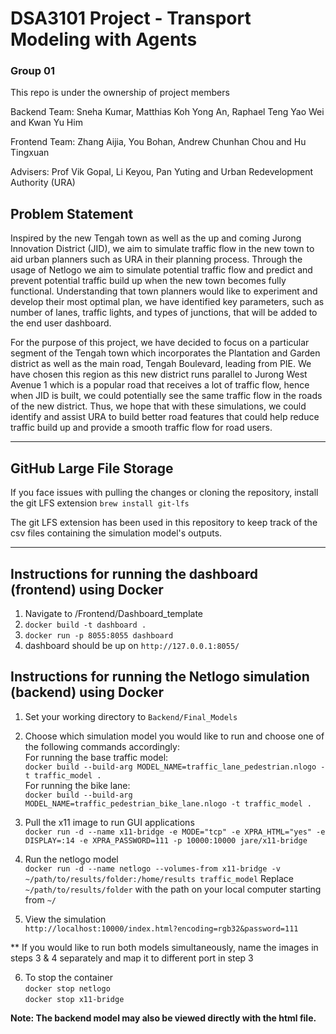 # DSA3101 Project - Transport Modeling with Agents
### Group 01
This repo is under the ownership of project members

Backend Team: Sneha Kumar, Matthias Koh Yong An, Raphael Teng Yao Wei and Kwan Yu Him

Frontend Team: Zhang Aijia, You Bohan, Andrew Chunhan Chou and Hu Tingxuan

Advisers: Prof Vik Gopal, Li Keyou, Pan Yuting and Urban Redevelopment Authority (URA)

## Problem Statement
Inspired by the new Tengah town as well as the up and coming Jurong Innovation District (JID), we aim to simulate traffic flow in the new town to aid urban planners such as URA in their planning process. Through the usage of Netlogo we aim to simulate potential traffic flow and predict and prevent potential traffic build up when the new town becomes fully functional. Understanding that town planners would like to experiment and develop their most optimal plan, we have identified key parameters, such as number of lanes, traffic lights, and types of junctions, that will be added to the end user dashboard.

For the purpose of this project, we have decided to focus on a particular segment of the Tengah town which incorporates the Plantation and Garden district as well as the main road, Tengah Boulevard, leading from PIE. We have chosen this region as this new district runs parallel to Jurong West Avenue 1 which is a popular road that receives a lot of traffic flow, hence when JID is built, we could potentially see the same traffic flow in the roads of the new district. Thus, we hope that with these simulations, we could identify and assist URA to build better road features that could help reduce traffic build up and provide a smooth traffic flow for road users.

------------------------------------
## GitHub Large File Storage 

If you face issues with pulling the changes or cloning the repository, install the git LFS extension
`brew install git-lfs`

The git LFS extension has been used in this repository to keep track of the csv files containing the simulation model's outputs. 

------------------------------------
## Instructions for running the dashboard (frontend) using Docker

1. Navigate to /Frontend/Dashboard_template
2. `docker build -t dashboard .`
3. `docker run -p 8055:8055 dashboard`
4. dashboard should be up on `http://127.0.0.1:8055/`


## Instructions for running the Netlogo simulation (backend) using Docker
1. Set your working directory to `Backend/Final_Models` 

2. Choose which simulation model you would like to run and choose one of the following commands accordingly: <br />
For running the base traffic model: <br />
`docker build --build-arg MODEL_NAME=traffic_lane_pedestrian.nlogo -t traffic_model .` <br/>
For running the bike lane: <br />
`docker build --build-arg MODEL_NAME=traffic_pedestrian_bike_lane.nlogo -t traffic_model .`

3. Pull the x11 image to run GUI applications <br />
`docker run -d --name x11-bridge -e MODE="tcp" -e XPRA_HTML="yes" -e DISPLAY=:14 -e XPRA_PASSWORD=111 -p 10000:10000 jare/x11-bridge`

4. Run the netlogo model <br />
`docker run -d --name netlogo --volumes-from x11-bridge -v ~/path/to/results/folder:/home/results traffic_model`
Replace `~/path/to/results/folder` with the path on your local computer starting from `~/`

5. View the simulation <br />
`http://localhost:10000/index.html?encoding=rgb32&password=111`

** If you would like to run both models simultaneously, name the images in steps 3 & 4 separately and map it to different port in step 3 

6. To stop the container <br />
`docker stop netlogo` <br />
`docker stop x11-bridge`

**Note: The backend model may also be viewed directly with the html file.**



